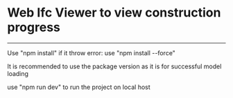# Web Ifc Viewer to view construction progress

---
Use "npm install" if it throw error: use "npm install --force"

It is recommended to use the package version as it is for successful model loading

use "npm run dev" to run the project on local host
